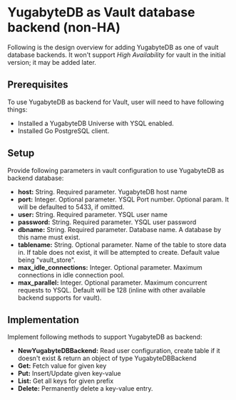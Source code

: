 # YugabyteDB as Vault database backend (non-HA)
Following is the design overview for adding YugabyteDB as one of vault database backends. It won't support _High Availability_ for vault in the initial version; it may be added later.

## Prerequisites
To use YugabyteDB as backend for Vault, user will need to have following things:
- Installed a YugabyteDB Universe with YSQL enabled.
- Installed Go PostgreSQL client.

## Setup
Provide following parameters in vault configuration to use YugabyteDB as backend database:
- **host:** String. Required parameter. YugabyteDB host name
- **port:** Integer. Optional parameter. YSQL Port number. Optional param. It will be defaulted to 5433, if omitted.
- **user:** String. Required parameter. YSQL user name
- **password:** String. Required parameter. YSQL user password
- **dbname:** String. Required parameter. Database name. A database by this name must exist.
- **tablename:** String. Optional parameter. Name of the table to store data in. If table does not exist, it will be attempted to create. Default value being "vault_store".
- **max_idle_connections:** Integer. Optional parameter. Maximum connections in idle connection pool.
- **max_parallel:** Integer. Optional parameter. Maximum concurrent requests to YSQL. Default will be 128 (inline with other available backend supports for vault).


## Implementation
Implement following methods to support YugabyteDB as backend: <br/>
- **NewYugabyteDBBackend:** Read user configuration, create table if it doesn't exist & return an object of type YugabyteDBBackend
- **Get:** Fetch value for given key
- **Put:** Insert/Update given key-value
- **List:** Get all keys for given prefix
- **Delete:** Permanently delete a key-value entry.
